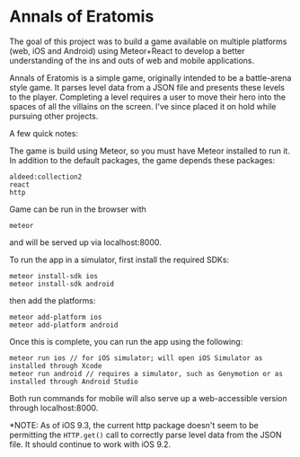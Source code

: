 # Annals of Eratomis

The goal of this project was to build a game available on multiple platforms (web, iOS and Android) using Meteor+React to develop a better understanding of the ins and outs of web and mobile applications.

Annals of Eratomis is a simple game, originally intended to be a battle-arena style game. It parses level data from a JSON file and presents these levels to the player. Completing a level requires a user to move their hero into the spaces of all the villains on the screen. I've since placed it on hold while pursuing other projects.


A few quick notes:

The game is build using Meteor, so you must have Meteor installed to run it. In addition to the default packages, the game depends these packages:
```
aldeed:collection2
react
http
```

Game can be run in the browser with
```
meteor
```
and will be served up via localhost:8000.

To run the app in a simulator, first install the required SDKs:
```
meteor install-sdk ios
meteor install-sdk android
```
then add the platforms:
```
meteor add-platform ios
meteor add-platform android
```

Once this is complete, you can run the app using the following:
```
meteor run ios // for iOS simulator; will open iOS Simulator as installed through Xcode
meteor run android // requires a simulator, such as Genymotion or as installed through Android Studio
```

Both run commands for mobile will also serve up a web-accessible version through localhost:8000.

*NOTE: As of iOS 9.3, the current http package doesn't seem to be permitting the `HTTP.get()` call to correctly parse level data from the JSON file. It should continue to work with iOS 9.2.
